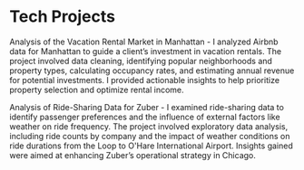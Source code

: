 # Tech Projects
Analysis of the Vacation Rental Market in Manhattan - I analyzed Airbnb data for Manhattan to guide a client’s investment in vacation rentals. The project involved data cleaning, identifying popular neighborhoods and property types, calculating occupancy rates, and estimating annual revenue for potential investments. I provided actionable insights to help prioritize property selection and optimize rental income.

Analysis of Ride-Sharing Data for Zuber - I examined ride-sharing data to identify passenger preferences and the influence of external factors like weather on ride frequency. The project involved exploratory data analysis, including ride counts by company and the impact of weather conditions on ride durations from the Loop to O'Hare International Airport. Insights gained were aimed at enhancing Zuber’s operational strategy in Chicago.
